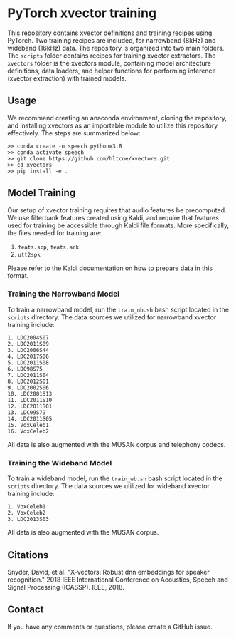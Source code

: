 # PyTorch xvector training
This repository contains xvector definitions and training recipes using PyTorch.  Two training recipes are included, for narrowband (8kHz) and wideband (16kHz) data.  The repository is organized into two main folders.  The `scripts` folder contains recipes for training xvector extractors.  The `xvectors` folder is the xvectors module, containing model architecture definitions, data loaders, and helper functions for performing inference (xvector extraction) with trained models.

## Usage
We recommend creating an anaconda environment, cloning the repository, and installing xvectors as an importable module to utilize this repository effectively.  The steps are summarized below:

```buildoutcfg
>> conda create -n speech python=3.8
>> conda activate speech
>> git clone https://github.com/hltcoe/xvectors.git
>> cd xvectors
>> pip install -e .
```

## Model Training
Our setup of xvector training requires that audio features be precomputed.  We use filterbank features created using Kaldi, and require that features used for training be accessible through Kaldi file formats.  More specifically, the files needed for training are:

1. `feats.scp`, `feats.ark`
2. `utt2spk`

Please refer to the Kaldi documentation on how to prepare data in this format.

### Training the Narrowband Model
To train a narrowband model, run the `train_nb.sh` bash script located in the `scripts` directory.  The data sources we utilized for narrowband xvector training include:

    1. LDC2004S07
    2. LDC2011S09
    3. LDC2006S44 
    4. LDC2017S06
    5. LDC2011S08
    6. LDC98S75
    7. LDC2011S04
    8. LDC2012S01
    9. LDC2002S06
    10. LDC2001S13
    11. LDC2011S10
    12. LDC2011S01
    13. LDC99S79
    14. LDC2011S05
    15. VoxCeleb1
    16. VoxCeleb2

All data is also augmented with the MUSAN corpus and telephony codecs.

### Training the Wideband Model
To train a wideband model, run the `train_wb.sh` bash script located in the `scripts` directory.  The data sources we utilized for wideband xvector training include:

    1. VoxCeleb1
    2. VoxCeleb2
    3. LDC2013S03

All data is also augmented with the MUSAN corpus.

## Citations
Snyder, David, et al. "X-vectors: Robust dnn embeddings for speaker recognition." 2018 IEEE International Conference on Acoustics, Speech and Signal Processing (ICASSP). IEEE, 2018.

## Contact
If you have any comments or questions, please create a GitHub issue.